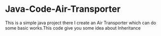 # Java-Code-Air-Transporter

This is a simple java project there I create an Air Transporter which can do some basic works.This code give you some idea about Inheritance
